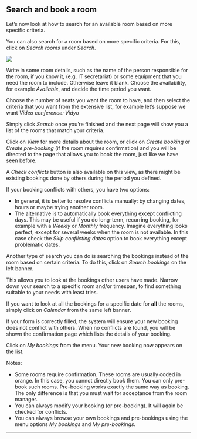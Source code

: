 ## Search and book a room

Let’s now look at how to search for an available room based on more specific criteria.

You can also search for a room based on more specific criteria. For this, click on _Search rooms_ under _Search_.

![](../assets/indico_room_search_all.png)

Write in some room details, such as the name of the person responsible for the room, if you know it, \(e.g. IT secretariat\) or some equipment that you need the room to include. Otherwise leave it blank.
Choose the availability, for example _Available_, and decide the time period you want.

Choose the number of seats you want the room to have, and then select the criteria that you want from the extensive list, for example let’s suppose we want _Video conference: Vidyo_

Simply click _Search_ once you’re finished and the next page will show you a list of the rooms that match your criteria.

Click on _View_ for more details about the room, or click on _Create booking_ or _Create pre-booking_ (if the room requires confirmation) and you will be directed to the page that allows you to book the room, just like we have seen before.

A _Check conflicts_ button is also available on this view, as there might be existing bookings done by others during the period you defined.

If your booking conflicts with others, you have two options:

* In general, it is better to resolve conflicts manually: by changing dates, hours or maybe trying another room.
* The alternative is to automatically book everything except conflicting days. This may be useful if you do long-term, recurring booking, for example with a _Weekly_ or _Monthly_ frequency. Imagine everything looks perfect, except for several weeks when the room is not available. In this case check the _Skip conflicting dates_ option to book everything except problematic dates.

Another type of search you can do is searching the bookings instead of the room based on certain criteria.
To do this, click on _Search bookings_ on the left banner.

This allows you to look at the bookings other users have made. Narrow down your search to a specific room and/or timespan, to find something suitable to your needs with least tries.

If you want to look at all the bookings for a specific date for **all** the rooms, simply click on _Calendar_ from the same left banner.

If your form is correctly filled, the system will ensure your new booking does not conflict with others. When no conflicts are found, you will be shown the confirmation page which lists the details of your booking.

Click on _My bookings_ from the menu. Your new booking now appears on the list.

Notes:
* Some rooms require confirmation. These rooms are usually coded in orange. In this case, you cannot directly book them. You can only pre-book such rooms. Pre-booking works exactly the same way as booking. The only difference is that you must wait for acceptance from the room manager.
* You can always modify your booking \(or pre-booking\). It will again be checked for conflicts.
* You can always browse your own bookings and pre-bookings using the menu options _My bookings_ and _My pre-bookings_.

---
